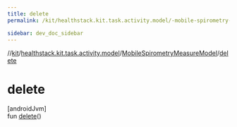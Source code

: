 ```yaml
---
title: delete
permalink: /kit/healthstack.kit.task.activity.model/-mobile-spirometry-measure-model/delete.html

sidebar: dev_doc_sidebar
---
```

//[kit](../../../index.html)/[healthstack.kit.task.activity.model](../index.html)/[MobileSpirometryMeasureModel](index.html)/[delete](delete.html)



# delete



[androidJvm]\
fun [delete](delete.html)()




